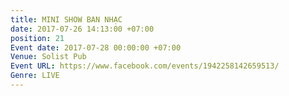 ```yaml
---
title: MINI SHOW BAN NHẠC
date: 2017-07-26 14:13:00 +07:00
position: 21
Event date: 2017-07-28 00:00:00 +07:00
Venue: Solist Pub
Event URL: https://www.facebook.com/events/1942258142659513/
Genre: LIVE
---
```


